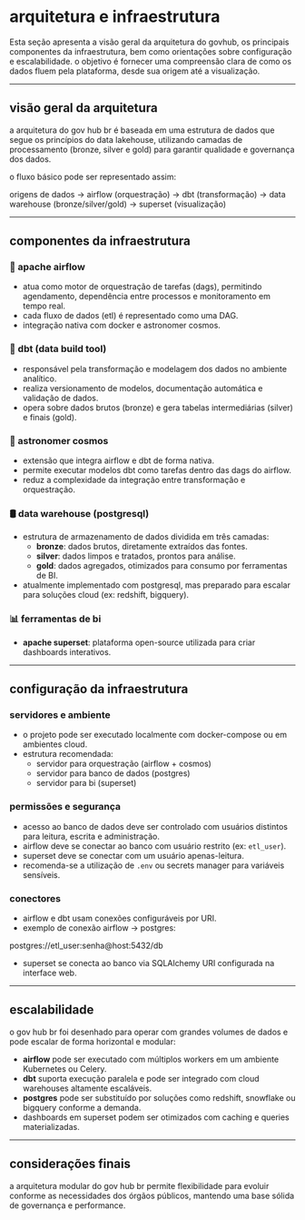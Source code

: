 # arquitetura e infraestrutura

Esta seção apresenta a visão geral da arquitetura do govhub, os principais componentes da infraestrutura, bem como orientações sobre configuração e escalabilidade. o objetivo é fornecer uma compreensão clara de como os dados fluem pela plataforma, desde sua origem até a visualização.

---

## visão geral da arquitetura

a arquitetura do gov hub br é baseada em uma estrutura de dados que segue os princípios do data lakehouse, utilizando camadas de processamento (bronze, silver e gold) para garantir qualidade e governança dos dados.

o fluxo básico pode ser representado assim:

origens de dados → airflow (orquestração) → dbt (transformação)
→ data warehouse (bronze/silver/gold) → superset (visualização)

---

## componentes da infraestrutura

### 🔧 apache airflow

- atua como motor de orquestração de tarefas (dags), permitindo agendamento, dependência entre processos e monitoramento em tempo real.
- cada fluxo de dados (etl) é representado como uma DAG.
- integração nativa com docker e astronomer cosmos.

### 🔧 dbt (data build tool)

- responsável pela transformação e modelagem dos dados no ambiente analítico.
- realiza versionamento de modelos, documentação automática e validação de dados.
- opera sobre dados brutos (bronze) e gera tabelas intermediárias (silver) e finais (gold).

### 🔧 astronomer cosmos

- extensão que integra airflow e dbt de forma nativa.
- permite executar modelos dbt como tarefas dentro das dags do airflow.
- reduz a complexidade da integração entre transformação e orquestração.

### 🛢️ data warehouse (postgresql)

- estrutura de armazenamento de dados dividida em três camadas:
  - **bronze**: dados brutos, diretamente extraídos das fontes.
  - **silver**: dados limpos e tratados, prontos para análise.
  - **gold**: dados agregados, otimizados para consumo por ferramentas de BI.
- atualmente implementado com postgresql, mas preparado para escalar para soluções cloud (ex: redshift, bigquery).

### 📊 ferramentas de bi

- **apache superset**: plataforma open-source utilizada para criar dashboards interativos.

---

## configuração da infraestrutura

### servidores e ambiente

- o projeto pode ser executado localmente com docker-compose ou em ambientes cloud.
- estrutura recomendada:
  - servidor para orquestração (airflow + cosmos)
  - servidor para banco de dados (postgres)
  - servidor para bi (superset)

### permissões e segurança

- acesso ao banco de dados deve ser controlado com usuários distintos para leitura, escrita e administração.
- airflow deve se conectar ao banco com usuário restrito (ex: `etl_user`).
- superset deve se conectar com um usuário apenas-leitura.
- recomenda-se a utilização de `.env` ou secrets manager para variáveis sensíveis.

### conectores

- airflow e dbt usam conexões configuráveis por URI.
- exemplo de conexão airflow → postgres:

postgres://etl_user:senha@host:5432/db

- superset se conecta ao banco via SQLAlchemy URI configurada na interface web.

---

## escalabilidade

o gov hub br foi desenhado para operar com grandes volumes de dados e pode escalar de forma horizontal e modular:

- **airflow** pode ser executado com múltiplos workers em um ambiente Kubernetes ou Celery.
- **dbt** suporta execução paralela e pode ser integrado com cloud warehouses altamente escaláveis.
- **postgres** pode ser substituído por soluções como redshift, snowflake ou bigquery conforme a demanda.
- dashboards em superset podem ser otimizados com caching e queries materializadas.

---

## considerações finais

a arquitetura modular do gov hub br permite flexibilidade para evoluir conforme as necessidades dos órgãos públicos, mantendo uma base sólida de governança e performance.
